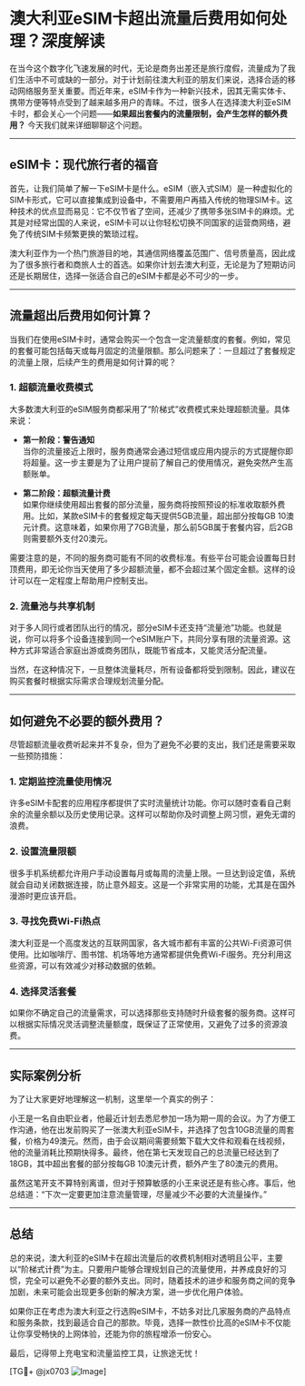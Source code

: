 # 澳大利亚eSIM卡超出流量后费用如何处理？深度解读

在当今这个数字化飞速发展的时代，无论是商务出差还是旅行度假，流量成为了我们生活中不可或缺的一部分。对于计划前往澳大利亚的朋友们来说，选择合适的移动网络服务至关重要。而近年来，eSIM卡作为一种新兴技术，因其无需实体卡、携带方便等特点受到了越来越多用户的青睐。不过，很多人在选择澳大利亚eSIM卡时，都会关心一个问题——**如果超出套餐内的流量限制，会产生怎样的额外费用？** 今天我们就来详细聊聊这个问题。

---

## eSIM卡：现代旅行者的福音

首先，让我们简单了解一下eSIM卡是什么。eSIM（嵌入式SIM）是一种虚拟化的SIM卡形式，它可以直接集成到设备中，不需要用户再插入传统的物理SIM卡。这种技术的优点显而易见：它不仅节省了空间，还减少了携带多张SIM卡的麻烦。尤其是对经常出国的人来说，eSIM卡可以让你轻松切换不同国家的运营商网络，避免了传统SIM卡频繁更换的繁琐过程。

澳大利亚作为一个热门旅游目的地，其通信网络覆盖范围广、信号质量高，因此成为了很多旅行者和商旅人士的首选。如果你计划去澳大利亚，无论是为了短期访问还是长期居住，选择一张适合自己的eSIM卡都是必不可少的一步。

---

## 流量超出后费用如何计算？

当我们在使用eSIM卡时，通常会购买一个包含一定流量额度的套餐。例如，常见的套餐可能包括每天或每月固定的流量限额。那么问题来了：一旦超过了套餐规定的流量上限，后续产生的费用是如何计算的呢？

### 1. **超额流量收费模式**
大多数澳大利亚的eSIM服务商都采用了“阶梯式”收费模式来处理超额流量。具体来说：

- **第一阶段：警告通知**  
  当你的流量接近上限时，服务商通常会通过短信或应用内提示的方式提醒你即将超量。这一步主要是为了让用户提前了解自己的使用情况，避免突然产生高额账单。

- **第二阶段：超额流量计费**  
  如果你继续使用超出套餐的部分流量，服务商将按照预设的标准收取额外费用。比如，某款eSIM卡的套餐规定每天提供5GB流量，超出部分按每GB 10澳元计费。这意味着，如果你用了7GB流量，那么前5GB属于套餐内容，后2GB则需要额外支付20澳元。

需要注意的是，不同的服务商可能有不同的收费标准。有些平台可能会设置每日封顶费用，即无论你当天使用了多少超额流量，都不会超过某个固定金额。这样的设计可以在一定程度上帮助用户控制支出。

### 2. **流量池与共享机制**
对于多人同行或者团队出行的情况，部分eSIM卡还支持“流量池”功能。也就是说，你可以将多个设备连接到同一个eSIM账户下，共同分享有限的流量资源。这种方式非常适合家庭出游或商务团队，既能节省成本，又能灵活分配流量。

当然，在这种情况下，一旦整体流量耗尽，所有设备都将受到限制。因此，建议在购买套餐时根据实际需求合理规划流量分配。

---

## 如何避免不必要的额外费用？

尽管超额流量收费听起来并不复杂，但为了避免不必要的支出，我们还是需要采取一些预防措施：

### 1. **定期监控流量使用情况**
许多eSIM卡配套的应用程序都提供了实时流量统计功能。你可以随时查看自己剩余的流量余额以及历史使用记录。这样可以帮助你及时调整上网习惯，避免无谓的浪费。

### 2. **设置流量限额**
很多手机系统都允许用户手动设置每月或每周的流量上限。一旦达到设定值，系统就会自动关闭数据连接，防止意外超支。这是一个非常实用的功能，尤其是在国外漫游时更应该开启。

### 3. **寻找免费Wi-Fi热点**
澳大利亚是一个高度发达的互联网国家，各大城市都有丰富的公共Wi-Fi资源可供使用。比如咖啡厅、图书馆、机场等地方通常都提供免费Wi-Fi服务。充分利用这些资源，可以有效减少对移动数据的依赖。

### 4. **选择灵活套餐**
如果你不确定自己的流量需求，可以选择那些支持随时升级套餐的服务商。这样可以根据实际情况灵活调整流量额度，既保证了正常使用，又避免了过多的资源浪费。

---

## 实际案例分析

为了让大家更好地理解这一机制，这里举一个真实的例子：

小王是一名自由职业者，他最近计划去悉尼参加一场为期一周的会议。为了方便工作沟通，他在出发前购买了一张澳大利亚eSIM卡，并选择了包含10GB流量的周套餐，价格为49澳元。然而，由于会议期间需要频繁下载大文件和观看在线视频，他的流量消耗比预期快得多。最终，他在第七天发现自己的总流量已经达到了18GB，其中超出套餐的部分按每GB 10澳元计费，额外产生了80澳元的费用。

虽然这笔开支不算特别离谱，但对于预算敏感的小王来说还是有些心疼。事后，他总结道：“下次一定要更加注意流量管理，尽量减少不必要的大流量操作。”

---

## 总结

总的来说，澳大利亚的eSIM卡在超出流量后的收费机制相对透明且公平，主要以“阶梯式计费”为主。只要用户能够合理规划自己的流量使用，并养成良好的习惯，完全可以避免不必要的额外支出。同时，随着技术的进步和服务商之间的竞争加剧，未来可能会出现更多创新的解决方案，进一步优化用户体验。

如果你正在考虑为澳大利亚之行选购eSIM卡，不妨多对比几家服务商的产品特点和服务条款，找到最适合自己的那款。毕竟，选择一款性价比高的eSIM卡不仅能让你享受畅快的上网体验，还能为你的旅程增添一份安心。

最后，记得带上充电宝和流量监控工具，让旅途无忧！  

[TG💪+ @jx0703 ![Image](https://github.com/user-attachments/assets/dbca1d08-cadb-493c-b0ec-ad6f7a83f270)]